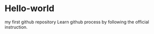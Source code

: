 # Hello-world
my first github repository
Learn github process by following the official instruction.
